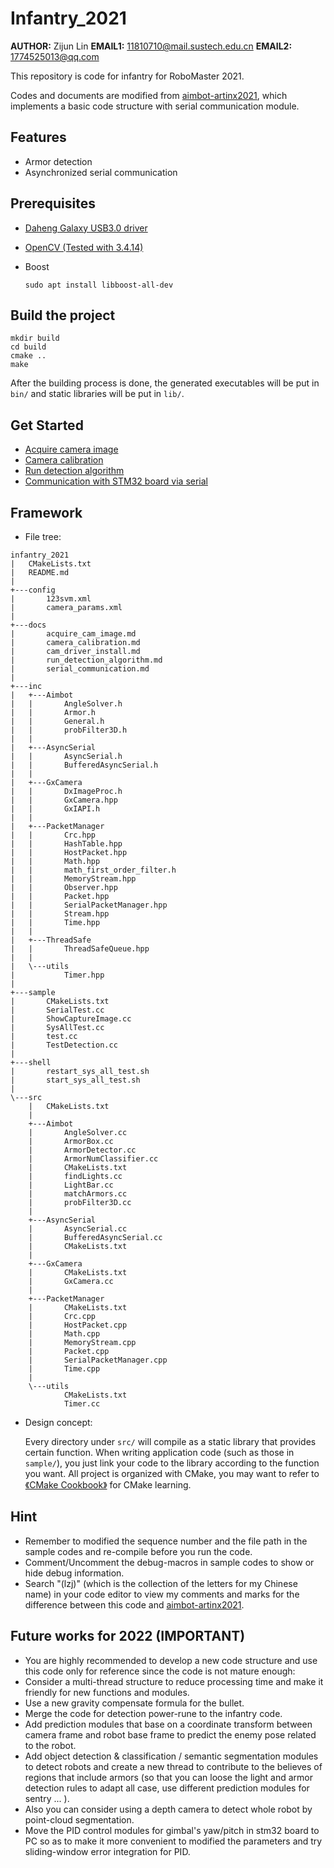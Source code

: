 # Infantry_2021

**AUTHOR:**  Zijun Lin
**EMAIL1:** 11810710@mail.sustech.edu.cn
**EMAIL2:** 1774525013@qq.com


This repository is code for infantry for RoboMaster 2021.

Codes and documents are modified from [aimbot-artinx2021](https://github.com/NERanger/aimbot-artinx2021), which implements a basic code structure with serial communication module.

## Features

* Armor detection
* Asynchronized serial communication

## Prerequisites

* [Daheng Galaxy USB3.0 driver](./docs/cam_driver_install.md)

* [OpenCV (Tested with 3.4.14)](https://docs.opencv.org/3.4.14/d7/d9f/tutorial_linux_install.html)

* Boost

  ```shell
  sudo apt install libboost-all-dev
  ```

## Build the project

```shell
mkdir build
cd build
cmake ..
make
```

After the building process is done, the generated executables will be put in `bin/` and static libraries will be put in `lib/`.

## Get Started

* [Acquire camera image](./docs/acquire_cam_image.md)
* [Camera calibration](./docs/camera_calibration.md)
* [Run detection algorithm](./docs/run_detection_algorithm.md)
* [Communication with STM32 board via serial](./docs/serial_communication.md)

## Framework

* File tree:

```text
infantry_2021
|   CMakeLists.txt
|   README.md
|
+---config
|       123svm.xml
|       camera_params.xml
|
+---docs
|       acquire_cam_image.md
|       camera_calibration.md
|       cam_driver_install.md
|       run_detection_algorithm.md
|       serial_communication.md
|
+---inc
|   +---Aimbot
|   |       AngleSolver.h
|   |       Armor.h
|   |       General.h
|   |       probFilter3D.h
|   |
|   +---AsyncSerial
|   |       AsyncSerial.h
|   |       BufferedAsyncSerial.h
|   |
|   +---GxCamera
|   |       DxImageProc.h
|   |       GxCamera.hpp
|   |       GxIAPI.h
|   |
|   +---PacketManager
|   |       Crc.hpp
|   |       HashTable.hpp
|   |       HostPacket.hpp
|   |       Math.hpp
|   |       math_first_order_filter.h
|   |       MemoryStream.hpp
|   |       Observer.hpp
|   |       Packet.hpp
|   |       SerialPacketManager.hpp
|   |       Stream.hpp
|   |       Time.hpp
|   |
|   +---ThreadSafe
|   |       ThreadSafeQueue.hpp
|   |
|   \---utils
|           Timer.hpp
|
+---sample
|       CMakeLists.txt
|       SerialTest.cc
|       ShowCaptureImage.cc
|       SysAllTest.cc
|       test.cc
|       TestDetection.cc
|
+---shell
|       restart_sys_all_test.sh
|       start_sys_all_test.sh
|
\---src
    |   CMakeLists.txt
    |
    +---Aimbot
    |       AngleSolver.cc
    |       ArmorBox.cc
    |       ArmorDetector.cc
    |       ArmorNumClassifier.cc
    |       CMakeLists.txt
    |       findLights.cc
    |       LightBar.cc
    |       matchArmors.cc
    |       probFilter3D.cc
    |
    +---AsyncSerial
    |       AsyncSerial.cc
    |       BufferedAsyncSerial.cc
    |       CMakeLists.txt
    |
    +---GxCamera
    |       CMakeLists.txt
    |       GxCamera.cc
    |
    +---PacketManager
    |       CMakeLists.txt
    |       Crc.cpp
    |       HostPacket.cpp
    |       Math.cpp
    |       MemoryStream.cpp
    |       Packet.cpp
    |       SerialPacketManager.cpp
    |       Time.cpp
    |
    \---utils
            CMakeLists.txt
            Timer.cc
```

* Design concept:

  Every directory under `src/` will compile as a static library that provides certain function. When writing application code (such as those in `sample/`), you just link your code to the library according to the function you want. All project is organized with CMake, you may want to refer to [《CMake Cookbook》](https://github.com/xiaoweiChen/CMake-Cookbook/releases/download/0.2/CMake-CookBook.pdf) for CMake learning.


## Hint


* Remember to modified the sequence number and the file path in the sample codes and re-compile before you run the code.
* Comment/Uncomment the debug-macros in sample codes to show or hide debug information.
* Search "(lzj)"  (which is the collection of the letters for my Chinese name) in your code editor to view my comments and marks for the difference between this code and [aimbot-artinx2021](https://github.com/NERanger/aimbot-artinx2021).


## Future works for 2022 (IMPORTANT)

* You are highly recommended to develop a new code structure and use this code only for reference since the code is not mature enough:
* Consider a multi-thread structure to reduce processing time and make it friendly for new functions and modules.
* Use a new gravity compensate formula for the bullet.
* Merge the code for detection power-rune to the infantry code.
* Add prediction modules that base on a coordinate transform between camera frame and robot base frame to predict the enemy pose related to the robot.
* Add object detection & classification / semantic segmentation modules to detect robots and create a new thread to contribute to the believes of regions that include armors  (so that you can loose the light and armor detection rules to adapt all case, use different prediction modules for sentry ... ).
* Also you can consider using a depth camera to detect whole robot by point-cloud segmentation.
* Move the PID control modules for gimbal's yaw/pitch in stm32 board to PC so as to make it more convenient to modified the parameters and try sliding-window error integration for PID.



